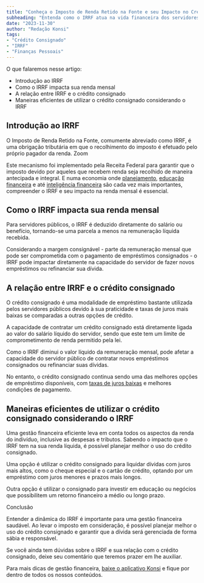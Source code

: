 ```yaml
---
title: "Conheça o Imposto de Renda Retido na Fonte e seu Impacto no Crédito Consignado"
subheading: "Entenda como o IRRF atua na vida financeira dos servidores públicos e sua relação com crédito consignado"
date: "2023-11-30"
author: "Redação Konsi"
tags:
- "Crédito Consignado"
- "IRRF"
- "Finanças Pessoais"
---
```


O que falaremos nesse artigo:
- Introdução ao IRRF
- Como o IRRF impacta sua renda mensal
- A relação entre IRRF e o crédito consignado
- Maneiras eficientes de utilizar o crédito consignado considerando o IRRF

## Introdução ao IRRF

O Imposto de Renda Retido na Fonte, comumente abreviado como IRRF, é uma obrigação tributária em que o recolhimento do imposto é efetuado pelo próprio pagador da renda. Zoom

Este mecanismo foi implementado pela Receita Federal para garantir que o imposto devido por aqueles que recebem renda seja recolhido de maneira antecipada e integral. E numa economia onde [planejamento](http://konsi.com.br/postagens/a-importancia-do-planejamento-financeiro-durante-e-apos-a-pandemia-guia-para-servidores-publicos), [educação financeira](http://konsi.com.br/postagens/a-importncia-da-educao-financeira-para-servidores-pblicos-e-como-implement-la-em-sua-vida) e até [inteligência financeira](http://konsi.com.br/postagens/como-implementar-os-princpios-da-inteligncia-financeira-na-vida-dos-servidores-pblicos) são cada vez mais importantes, compreender o IRRF e seu impacto na renda mensal é essencial.

## Como o IRRF impacta sua renda mensal

Para servidores públicos, o IRRF é deduzido diretamente do salário ou benefício, tornando-se uma parcela a menos na remuneração líquida recebida.

Considerando a margem consignável - parte da remuneração mensal que pode ser comprometida com o pagamento de empréstimos consignados - o IRRF pode impactar diretamente na capacidade do servidor de fazer novos empréstimos ou refinanciar sua dívida.

## A relação entre IRRF e o crédito consignado

O crédito consignado é uma modalidade de empréstimo bastante utilizada pelos servidores públicos devido à sua praticidade e taxas de juros mais baixas se comparadas a outras opções de crédito.

A capacidade de contratar um crédito consignado está diretamente ligada ao valor do salário líquido do servidor, sendo que este tem um limite de comprometimento de renda permitido pela lei. 

Como o IRRF diminui o valor líquido da remuneração mensal, pode afetar a capacidade do servidor público de contratar novos empréstimos consignados ou refinanciar suas dívidas. 

No entanto, o crédito consignado continua sendo uma das melhores opções de empréstimo disponíveis, com [taxas de juros baixas](http://konsi.com.br/postagens/7-dicas-para-conseguir-a-menor-taxa-de-juros-no-consignado) e melhores condições de pagamento.

## Maneiras eficientes de utilizar o crédito consignado considerando o IRRF

Uma gestão financeira eficiente leva em conta todos os aspectos da renda do indivíduo, inclusive as despesas e tributos. Sabendo o impacto que o IRRF tem na sua renda líquida, é possível planejar melhor o uso do crédito consignado.

Uma opção é utilizar o crédito consignado para liquidar dívidas com juros mais altos, como o cheque especial e o cartão de crédito, optando por um empréstimo com juros menores e prazos mais longos.

Outra opção é utilizar o consignado para investir em educação ou negócios que possibilitem um retorno financeiro a médio ou longo prazo.

Conclusão

Entender a dinâmica do IRRF é importante para uma gestão financeira saudável. Ao levar o imposto em consideração, é possível planejar melhor o uso do crédito consignado e garantir que a dívida será gerenciada de forma sábia e responsável.

Se você ainda tem dúvidas sobre o IRRF e sua relação com o crédito consignado, deixe seu comentário que teremos prazer em lhe auxiliar. 

Para mais dicas de gestão financeira, [baixe o aplicativo Konsi](https://play.google.com/store/apps/details?id=com.konsi.app&hl=pt_BR&gl=US) e fique por dentro de todos os nossos conteúdos.